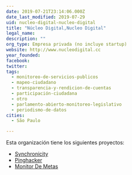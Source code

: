 ```yaml
---
date: 2019-07-21T23:14:06.000Z
date_last_modified: 2019-07-29
uid: nucleo-digital-nucleo-digital
title: "Núcleo Digital,Nucleo Digital"
legal_name: 
description: ""
org_type: Empresa privada (no incluye startup)
website: http://www.nucleodigital.cc
year_founded: 
facebook: 
twitter: 
tags:
  - monitoreo-de-servicios-publicos
  - mapeo-ciudadano
  - transparencia-y-rendicion-de-cuentas
  - participación-ciudadana
  - otro
  - parlamento-abierto-monitoreo-legislativo
  - periodismo-de-datos
cities: 
  - São Paulo

---
```


Esta organización tiene los siguientes proyectos:

- [Synchronicity](/proyectos/synchronicity)
- [Pinghacker](/proyectos/pinghacker)
- [Monitor De Metas](/proyectos/monitor-de-metas)
